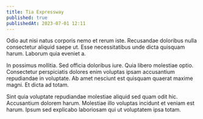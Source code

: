 ```yaml
---
title: Tia Expressway
published: true
publishedAt: 2023-07-01 12:11
---
```


Odio aut nisi natus corporis nemo et rerum iste. Recusandae doloribus nulla consectetur aliquid saepe ut. Esse necessitatibus unde dicta quisquam harum. Laborum quia eveniet a.

In possimus mollitia. Sed officia doloribus iure. Quia libero molestiae optio. Consectetur perspiciatis dolores enim voluptas ipsam accusantium repudiandae in voluptate. Ab amet nesciunt est quisquam quaerat maxime magni. Et dicta ad totam.

Sint quia voluptate repudiandae molestiae aliquid sed quam odit hic. Accusantium dolorem harum. Molestiae illo voluptas incidunt et veniam est harum. Ipsum sed explicabo laboriosam qui ut voluptatem ipsa totam.